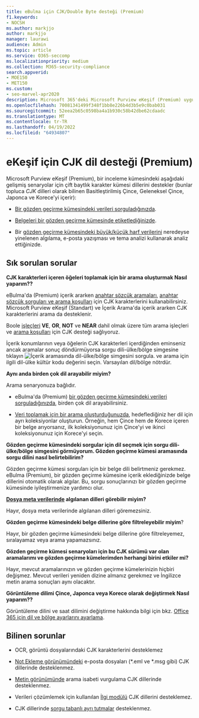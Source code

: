 ```yaml
---
title: eBulma için CJK/Double Byte desteği (Premium)
f1.keywords:
- NOCSH
ms.author: markjjo
author: markjjo
manager: laurawi
audience: Admin
ms.topic: article
ms.service: O365-seccomp
ms.localizationpriority: medium
ms.collection: M365-security-compliance
search.appverid:
- MOE150
- MET150
ms.custom:
- seo-marvel-apr2020
description: Microsoft 365'deki Microsoft Purview eKeşif (Premium) uygulamasının çift baytlık karakter kümesi kullanan Çince, Japonca ve Korece (CJK) dilleri nasıl desteklediğini öğrenin.
ms.openlocfilehash: 70081341499f348f1bb8e226b4d3b5e9c0bab031
ms.sourcegitcommit: 52eea2b65c0598ba4a1b930c58b42dbe62cdaadc
ms.translationtype: MT
ms.contentlocale: tr-TR
ms.lasthandoff: 04/19/2022
ms.locfileid: "64934807"
---
```

# <a name="cjk-language-support-for-ediscovery-premium"></a>eKeşif için CJK dil desteği (Premium)

Microsoft Purview eKeşif (Premium), bir inceleme kümesindeki aşağıdaki gelişmiş senaryolar için çift baytlık karakter kümesi dillerini destekler (bunlar topluca *CJK* dilleri olarak bilinen Basitleştirilmiş Çince, Geleneksel Çince, Japonca ve Korece'yi içerir):

- [Bir gözden geçirme kümesindeki verileri sorguladığınızda](review-set-search.md).

- [Belgeleri bir gözden geçirme kümesinde etiketlediğinizde](tagging-documents.md).

- Bir [gözden geçirme kümesindeki büyük/küçük harf verilerini](analyzing-data-in-review-set.md) neredeyse yinelenen algılama, e-posta yazışması ve tema analizi kullanarak analiz ettiğinizde.

## <a name="frequently-asked-questions"></a>Sık sorulan sorular

**CJK karakterleri içeren öğeleri toplamak için bir arama oluşturmak Nasıl yaparım??**

eBulma'da (Premium) içerik ararken [anahtar sözcük aramaları](building-search-queries.md#keyword-searches), [anahtar sözcük sorguları ve arama koşulları](keyword-queries-and-search-conditions.md) için CJK karakterlerini kullanabilirsiniz. Microsoft Purview eKeşif (Standart) ve İçerik Arama'da içerik ararken CJK karakterlerini arama da desteklenir.

Boole [işleçleri](keyword-queries-and-search-conditions.md#search-operators) **VE**, **OR**, **NOT** ve **NEAR** dahil olmak üzere tüm arama işleçleri ve [arama koşulları](keyword-queries-and-search-conditions.md#search-conditions) için CJK desteği sağlıyoruz.

İçerik konumlarının veya öğelerin CJK karakterleri içerdiğinden eminseniz ancak aramalar sonuç döndürmüyorsa sorgu dili-ülke/bölge simgesine tıklayın ![İçerik aramasında dil-ülke/bölge simgesini sorgula.](../media/8d4b60c8-e1f1-40f9-88ae-ee2a7eca0886.png) ve arama için ilgili dil-ülke kültür kodu değerini seçin. Varsayılan dil/bölge nötrdür.

**Aynı anda birden çok dil arayabilir miyim?**

Arama senaryonuza bağlıdır.

- eBulma'da (Premium) [bir gözden geçirme kümesindeki verileri sorguladığınızda](review-set-search.md), birden çok dil arayabilirsiniz.

- [Veri toplamak için bir arama oluşturduğunuzda](create-draft-collection.md), hedeflediğiniz her dil için ayrı koleksiyonlar oluşturun. Örneğin, hem Çince hem de Korece içeren bir belge arıyorsanız, ilk koleksiyonunuz için Çince'yi ve ikinci koleksiyonunuz için Korece'yi seçin.

**Gözden geçirme kümesindeki sorgular için dil seçmek için sorgu dili-ülke/bölge simgesini görmüyorum. Gözden geçirme kümesi aramasında sorgu dilini nasıl belirtebilirim?**

Gözden geçirme kümesi sorguları için bir belge dili belirtmeniz gerekmez. eBulma (Premium), bir gözden geçirme kümesine içerik eklediğinizde belge dillerini otomatik olarak algılar. Bu, sorgu sonuçlarınızı bir gözden geçirme kümesinde iyileştirmenize yardımcı olur.

**[Dosya meta verilerinde](view-documents-in-review-set.md#file-metadata) algılanan dilleri görebilir miyim?**

Hayır, dosya meta verilerinde algılanan dilleri göremezsiniz.

**Gözden geçirme kümesindeki belge dillerine göre filtreleyebilir miyim**?

Hayır, bir gözden geçirme kümesindeki belge dillerine göre filtreleyemez, sıralayamaz veya arama yapamazsınız.

**Gözden geçirme kümesi senaryoları için bu CJK sürümü var olan aramalarımı ve gözden geçirme kümelerimden herhangi birini etkiler mi?**

Hayır, mevcut aramalarınızın ve gözden geçirme kümelerinizin hiçbiri değişmez. Mevcut verileri yeniden dizine almanız gerekmez ve İngilizce metin arama sonuçları aynı olacaktır.

**Görüntüleme dilimi Çince, Japonca veya Korece olarak değiştirmek Nasıl yaparım??**

Görüntüleme dilini ve saat dilimini değiştirme hakkında bilgi için bkz. [Office 365 için dil ve bölge ayarlarını ayarlama](/office365/troubleshoot/access-management/set-language-and-region).

## <a name="known-issues"></a>Bilinen sorunlar

- OCR, görüntü dosyalarındaki CJK karakterlerini desteklemez

- [Not Ekleme görünümündeki](view-documents-in-review-set.md#annotate-view) e-posta dosyaları (*.eml ve *.msg gibi) CJK dillerinde desteklenmez.

- [Metin görünümünde](view-documents-in-review-set.md#text-view) arama isabeti vurgulama CJK dillerinde desteklenmez.

- Verileri çözümlemek için kullanılan [İlgi modülü](using-relevance.md) CJK dillerini desteklemez.

- CJK dillerinde [sorgu tabanlı ayrı tutmalar](managing-holds.md#manage-non-custodial-holds) desteklenmez.